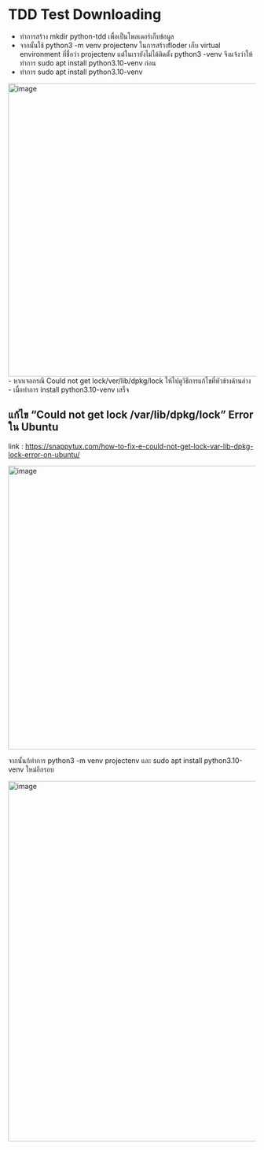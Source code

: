 
# TDD Test Downloading

 - ทำการสร้าง mkdir python-tdd เพื่อเป็นโพลเดอร์เก็บข้อมูล
 - จากนั้นใช้ python3 -m venv projectenv ในการสร้างfloder เก็บ virtual environment ที่ชื่อว่า projectenv
 แต่ในเรายังไม่ได้ติดตั้ง python3 -venv จึงแจ้งว่าให้ทำการ sudo apt install python3.10-venv ก่อน
 - ทำการ sudo apt install python3.10-venv                               

<img width="595" alt="image" src="https://user-images.githubusercontent.com/101574457/213105822-0d45d354-0925-4f73-8acb-ef3051ad5020.png">
 -  หากเจอกรณี Could not get lock/ver/lib/dpkg/lock ให้ไปดูวิธีการแก้ไขที่หัวข้างด้านล่าง
 - เมื่อทำการ install python3.10-venv เสร็จ


## แก้ไข “Could not get lock /var/lib/dpkg/lock” Error ใน Ubuntu

 link : https://snappytux.com/how-to-fix-e-could-not-get-lock-var-lib-dpkg-lock-error-on-ubuntu/
 
<img width="576" alt="image" src="https://user-images.githubusercontent.com/101574457/213108314-b2c410b4-f834-41d0-9673-bd4341397f2c.png">

จากนั้นก้ทำการ python3 -m venv projectenv และ sudo apt install python3.10-venv ใหม่อีกรอบ

<img width="732" alt="image" src="https://user-images.githubusercontent.com/101574457/213108851-c7423a81-c335-4bdc-8fd7-0a2df7ecb562.png">



